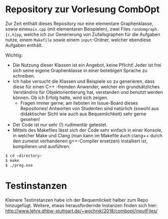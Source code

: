 # Repository zur Vorlesung CombOpt 

Zur Zeit enthält dieses Repository nur eine elementare Graphenklasse, sowie eine`main.cpp` (mit elementaren Beispielen), zwei Files `randomgraph.{c,h}pp`, welche ich zur Generierung von Zufallsgraphen für die Aufgaben nutze, einem `Makefile` sowie einem `input`-Ordner, welcher ebendiese Aufgaben enthält.

Wichtig:

  - Die Nutzung dieser Klassen ist ein Angebot, keine Pflicht! Jeder ist frei sich seine eigene Graphenklasse in einer beliebigen Sprache zu schreiben.
  - Ich habe versucht die Klassen und Beispiele so zu generieren, dass diese für einen C++ -fremden Anwender, welcher ein grundsätzliches Verständnis für Objektorientierung hat, verstanden und benutzt werden können. Ob ich Erfolg hatte, wird sich zeigen.
    - Fragen immer gerne; am liebsten im Issue-Board dieses Repositories! Antworten von Studenten sind natürlich (sowohl aus didaktischer Sicht wie auch aus Bequemlichkeit) sehr gerne gesehen!
 - Der Code ist nur sehr (!) rudimentär getestet. 
 - Mittels des Makefiles lässt sich der Code sehr einfach in einer Konsole, in welcher Make und Clang (man kann im Makefile auch clang++ durch den zumeist vorhandenen g++-Compiler ersetzen) installiert ist, kompilieren und ausführen.
 ```sh
 $ cd <directory>
 $ make
 $ ./prog.exe
 ```

# Testinstanzen

Kleinere Testinstanzen habe ich der Bequemlickeit halber zum Repo hinzugefügt. Weitere, etwas herausfordernde Instanzen finden sich hier: http://www.lehre.dhbw-stuttgart.de/~wochnik/2018/combopt/inputFiles/
